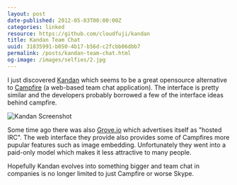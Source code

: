 ```yaml
---
layout: post
date-published: 2012-05-03T00:00:00Z
categories: linked
resource: https://github.com/cloudfuji/kandan
title: Kandan Team Chat
uuid: 31835991-b050-4b17-b56d-c2fcbb06dbb7
permalink: /posts/kandan-team-chat.html
og-image: /images/selfies/2.jpg
---
```

I just discovered [Kandan](http://kandan.me) which seems to be a great opensource alternative to
[Campfire](http://campfirenow.com/) (a web-based team chat application).
The interface is pretty similar and the developers
probably borrowed a few of the interface ideas behind campfire.

![Kandan Screenshot](/images/small-kandan-preview.png)

Some time ago there was also [Grove.io](https://grove.io/) which advertises itself as
"hosted IRC". The web interface they provide also provides some of Campfires more pupular
features such as image embedding. Unfortunately they went into a paid-only model which makes
it less attractive to many people.

Hopefully Kandan evolves into something bigger and team chat in companies is no longer
limited to just Campfire or worse Skype.
